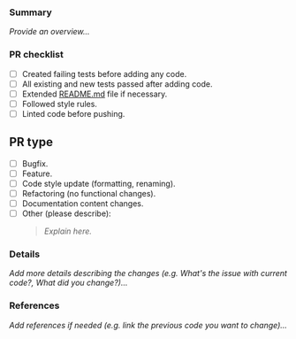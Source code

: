 ### Summary

_Provide an overview..._

### PR checklist

- [ ] Created failing tests before adding any code.
- [ ] All existing and new tests passed after adding code.
- [ ] Extended [README.md](/README.md) file if necessary.
- [ ] Followed style rules.
- [ ] Linted code before pushing.

## PR type

- [ ] Bugfix.
- [ ] Feature.
- [ ] Code style update (formatting, renaming).
- [ ] Refactoring (no functional changes).
- [ ] Documentation content changes.
- [ ] Other (please describe):
  > _Explain here._

### Details

_Add more details describing the changes (e.g. What's the issue with current code?, What did you change?)..._

### References

_Add references if needed (e.g. link the previous code you want to change)..._
